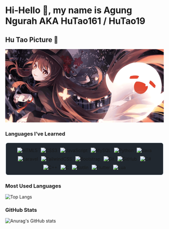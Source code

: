 # Hi-Hello 👋, my name is Agung Ngurah AKA HuTao161 / HuTao19 

<!--
**HuTao161/HuTao161** is a ✨ _special_ ✨ repository because its `README.md` (this file) appears on your GitHub profile.

Here are some ideas to get you started:

- 🔭 I’m currently working on ...
- 🌱 I’m currently learning ...
- 👯 I’m looking to collaborate on ...
- 🤔 I’m looking for help with ...
- 💬 Ask me about ...
- 📫 How to reach me: ...
- 😄 Pronouns: ...
- ⚡ Fun fact: ...
-->
## Hu Tao Picture 🦋
![Agung Ngurah](images/hutao-ban.png)

### Languages I’ve Learned

<div style="display: flex; flex-wrap: wrap; justify-content: center; gap: 10px; background-color: #212830; padding: 15px; border-radius: 8px; border: 2px solid #f0f6fc;">
  <!-- HTML5 -->
  <img src="https://img.shields.io/badge/HTML5-E34F26?style=flat&logo=html5&logoColor=white" alt="HTML5" />
  
  <!-- CSS3 -->
  <img src="https://img.shields.io/badge/CSS3-1572B6?style=flat&logo=css3&logoColor=white" alt="CSS3" />

  <!-- JavaScript -->
  <img src="https://img.shields.io/badge/JavaScript-F7DF1E?style=flat&logo=javascript&logoColor=black" alt="JavaScript" />
  
  <!-- MySQL -->
  <img src="https://img.shields.io/badge/MySQL-4479A1?style=flat&logo=mysql&logoColor=white" alt="MySQL" />
  
  <!-- Python -->
  <img src="https://img.shields.io/badge/Python-3776AB?style=flat&logo=python&logoColor=white" alt="Python" />
  
  <!-- Java -->
  <img src="https://img.shields.io/badge/Java-007396?style=flat&logo=java&logoColor=white" alt="Java" />
  
  <!-- Laravel -->
  <img src="https://img.shields.io/badge/Laravel-EF4135?style=flat&logo=laravel&logoColor=white" alt="Laravel" />
  
  <!-- TailwindCSS -->
  <img src="https://img.shields.io/badge/TailwindCSS-38B2AC?style=flat&logo=tailwindcss&logoColor=white" alt="TailwindCSS" />
  
  <!-- Bootstrap -->
  <img src="https://img.shields.io/badge/Bootstrap-563D7C?style=flat&logo=bootstrap&logoColor=white" alt="Bootstrap" />
  
  <!-- Git -->
  <img src="https://img.shields.io/badge/Git-F05032?style=flat&logo=git&logoColor=white" alt="Git" />
  
  <!-- GitHub -->
  <img src="https://img.shields.io/badge/GitHub-181717?style=flat&logo=github&logoColor=white" alt="GitHub" />
  
  <!-- C# -->
  <img src="https://img.shields.io/badge/C%23-239120?style=flat&logo=c-sharp&logoColor=white" alt="C#" />
  
  <!-- C++ -->
  <img src="https://img.shields.io/badge/C++-00599C?style=flat&logo=cplusplus&logoColor=white" alt="C++" />
  
  <!-- C -->
  <img src="https://img.shields.io/badge/C-A8B9CC?style=flat&logo=c&logoColor=black" alt="C" />
  
  <!-- Kotlin -->
  <img src="https://img.shields.io/badge/Kotlin-0095D5?style=flat&logo=kotlin&logoColor=white" alt="Kotlin" />
  
  <!-- Flutter -->
  <img src="https://img.shields.io/badge/Flutter-02569B?style=flat&logo=flutter&logoColor=white" alt="Flutter" />
  
  <!-- Lua -->
  <img src="https://img.shields.io/badge/Lua-2C2D72?style=flat&logo=lua&logoColor=white" alt="Lua" />
</div>

### Most Used Languages
![Top Langs](https://github-readme-stats.vercel.app/api/top-langs/?username=HuTao161&layout=compact&langs_count=6&hide_title=true)

### GitHub Stats
![Anurag's GitHub stats](https://github-readme-stats.vercel.app/api?username=HuTao161&show_icons=true&count_private=true&hide=prs&hide_title=true)




